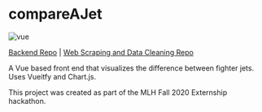 # compareAJet

![vue](https://img.shields.io/badge/Vue-2.x-brightgreen)

[Backend Repo](https://github.com/raymond-devries/fighter-jet-api) | 
[Web Scraping and Data Cleaning Repo](https://github.com/raymond-devries/jet-scraping)

A Vue based front end that visualizes the difference between fighter jets. Uses Vueitfy and Chart.js.

This project was created as part of the MLH Fall 2020 Externship hackathon. 
